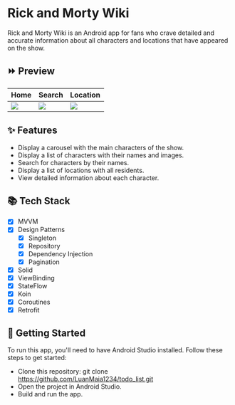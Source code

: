 # Rick and Morty Wiki

Rick and Morty Wiki is an Android app for fans who crave detailed and accurate information about all characters and locations that have appeared on the show.

## ⏩ Preview

Home  | Search | Location
------------- | ------------- | -------------
![](https://github.com/LuanMaia1234/rick_and_morty_wiki/blob/main/assets/preview/home.gif?raw=true) | ![](https://github.com/LuanMaia1234/rick_and_morty_wiki/blob/main/assets/preview/search.gif?raw=true) | ![](https://github.com/LuanMaia1234/rick_and_morty_wiki/blob/main/assets/preview/location.gif?raw=true)

## ✨ Features
 - Display a carousel with the main characters of the show.
 - Display a list of characters with their names and images.
 - Search for characters by their names.
 - Display a list of locations with all residents.
 - View detailed information about each character.

## 📚 Tech Stack

- [X] MVVM
- [X] Design Patterns
    - [X] Singleton
    - [X] Repository
    - [X] Dependency Injection
    - [X] Pagination 
- [X] Solid
- [X] ViewBinding
- [X] StateFlow
- [X] Koin
- [X] Coroutines 
- [X] Retrofit

## 🚀 Getting Started

To run this app, you'll need to have Android Studio installed. Follow these steps to get started:

 - Clone this repository: git clone https://github.com/LuanMaia1234/todo_list.git
 - Open the project in Android Studio.
 - Build and run the app.
